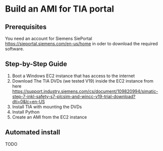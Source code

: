 # Build an AMI for TIA portal

## Prerequisites

You need an account for Siemens SiePortal https://sieportal.siemens.com/en-us/home in oder to download the required software.

## Step-by-Step Guide

1. Boot a Windows EC2 instance that has access to the internet
2. Download The TIA DVDs (we tested V19) inside the EC2 instance from here https://support.industry.siemens.com/cs/document/109820994/simatic-step-7-inkl-safety-s7-plcsim-and-wincc-v19-trial-download?dti=0&lc=en-US
3. Install TIA with mounting the DVDs
4. Install Python
5. Create an AMI from the EC2 instance

## Automated install

TODO